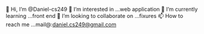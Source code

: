 👋 Hi, I’m @Daniel-cs249
👀 I’m interested in ...web application
🌱 I’m currently learning ...front end
💞️ I’m looking to collaborate on ...fixures
📫 How to reach me ...mail@:daniel.cs249@gmail.com

